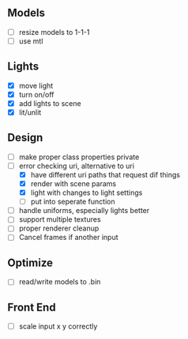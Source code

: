 ## Models
- [ ] resize models to 1-1-1
- [ ] use mtl
## Lights
- [x] move light
- [x] turn on/off
- [x] add lights to scene
- [x] lit/unlit
## Design
- [ ] make proper class properties private
- [ ] error checking uri, alternative to uri
	- [x] have different uri paths that request dif things
	- [x] render with scene params
	- [x] light with changes to light settings
	- [ ] put into seperate function
- [ ] handle uniforms, especially lights better
- [ ] support multiple textures
- [ ] proper renderer cleanup
- [ ] Cancel frames if another input
## Optimize
- [ ] read/write models to .bin
## Front End
- [ ] scale input x y correctly
